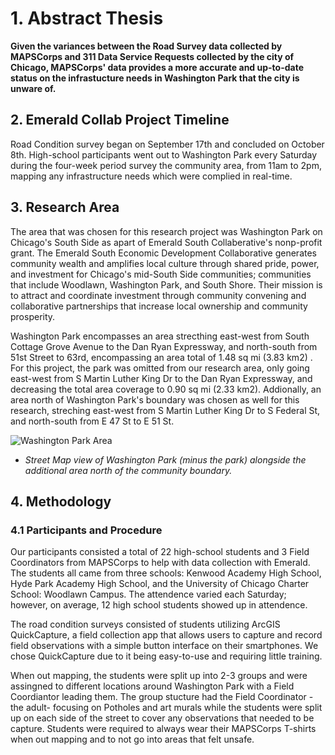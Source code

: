 # 1. Abstract Thesis
**Given the variances between the Road Survey data collected by MAPSCorps and 311 Data Service Requests collected by the city of Chicago, MAPSCorps' data provides a more accurate and up-to-date status on the infrastucture needs in Washington Park that the city is unware of.** 

## 2. Emerald Collab Project Timeline 
Road Condition survey began on September 17th and concluded on October 8th. High-school participants went out to Washington Park every Saturday during the four-week period survey the community area, from 11am to 2pm, mapping any infrastructure needs which were complied in real-time. 

## 3. Research Area
The area that was chosen for this research project was Washington Park on Chicago's South Side as apart of Emerald South Collaberative's nonp-profit grant. The Emerald South Economic Development Collaborative generates community wealth and amplifies local culture through shared pride, power, and investment for Chicago's mid-South Side communities; communities that include Woodlawn, Washington Park, and South Shore. Their mission is to attract and coordinate investment through community convening and collaborative partnerships that increase local ownership and community prosperity.

Washington Park encompasses an area strecthing east-west from South Cottage Grove Avenue to the Dan Ryan Expressway, and north-south from 51st Street to 63rd, encompassing an area total of 1.48 sq mi (3.83 km2) . For this project, the park was omitted from our research area, only going east-west from S Martin Luther King Dr to the Dan Ryan Expressway, and decreasing the total area coverage to 0.90 sq mi (2.33 km2). Addionally, an area north of Washington Park's boundary was chosen as well for this research, streching east-west from S Martin Luther King Dr to S Federal St, and north-south  from E 47 St to E 51 St.

![Washington Park Area](https://i.imgur.com/EhisTEm.png "Research Area")
- *Street Map view of Washington Park (minus the park) alongside the additional area north of the community boundary.*

## 4. Methodology
### 4.1 Participants and Procedure 
Our participants consisted a total of 22 high-school students and 3 Field Coordinators from MAPSCorps to help with data collection with Emerald. The students all came from three schools: Kenwood Academy High School, Hyde Park Academy High School, and the University of Chicago Charter School: Woodlawn Campus. The attendence varied each Saturday; however, on average, 12 high school students showed up in attendence.

The road condition surveys consisted of students utilizing ArcGIS QuickCapture, a field collection app that allows users to capture and record field observations with a simple button interface on their smartphones. We chose QuickCapture due to it being easy-to-use and requiring little training.

When out mapping, the students were split up into 2-3 groups and were assingned to different locations around Washington Park with a Field Coordiantor leading them. The group stucture had the Field Coordinator - the adult- focusing on Potholes and art murals while the students were split up on each side of the street to cover any observations that needed to be capture. Students were required to always wear their MAPSCorps T-shirts when out mapping and to not go into areas that felt unsafe. 
